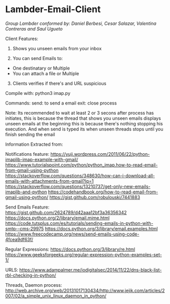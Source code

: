 # Lambder-Email-Client
*Group Lambder conformed by: Daniel Berbesi, Cesar Salazar, Valentina Contreras and Saul Ugueto*

Client Features:
1) Shows you unseen emails from your inbox

2) You can send Emails to:
- One destinatary or Multiple
- You can attach a file or Multiple

3) Clients verifies if there's and URL suspicious 




Compile with: python3 imap.py

Commands:
 send: to send a email
 exit: close process


Note:
	Its recommended to wait at least 2 or 3 secons after process has initiates, this is because the thread that shows you
	unseen emails displays unseen emails at the beginning this is because there's nothing stopping his execution.
	And when send is typed its when unseen threads stops until you finish sending the email



Information Extracted from: 

Notifications feature:
https://yuji.wordpress.com/2011/06/22/python-imaplib-imap-example-with-gmail/
https://www.tutorialspoint.com/python/python_imap.how-to-read-email-from-gmail-using-python
https://stackoverflow.com/questions/348630/how-can-i-download-all-emails-with-attachments-from-gmail?lq=1
https://stackoverflow.com/questions/13210737/get-only-new-emails-imaplib-and-python
https://codehandbook.org/how-to-read-email-from-gmail-using-python/
https://gist.github.com/robulouski/7441883

Send Emails Feature:
https://gist.github.com/2624789/d42aaa12bf3a36356342
https://docs.python.org/2/library/email.mime.html 
https://code.tutsplus.com/es/tutorials/sending-emails-in-python-with-smtp--cms-29975 
https://docs.python.org/3/library/email.examples.html
https://www.freecodecamp.org/news/send-emails-using-code-4fcea9df63f/

Regular Expressions:
https://docs.python.org/3/library/re.html
https://www.geeksforgeeks.org/regular-expression-python-examples-set-1/

URLS:
https://www.adampalmer.me/iodigitalsec/2014/11/22/dns-black-list-rbl-checking-in-python/

Threads, Daemon process:
http://web.archive.org/web/20131017130434/http://www.jejik.com/articles/2007/02/a_simple_unix_linux_daemon_in_python/
